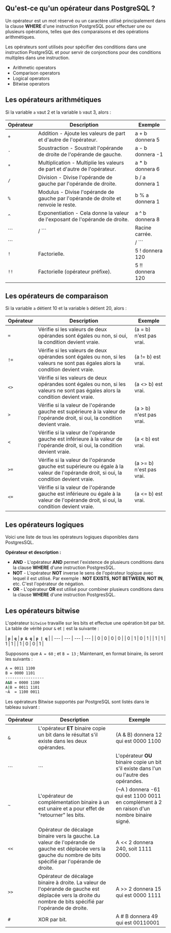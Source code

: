 ## Qu'est-ce qu'un opérateur dans PostgreSQL ?

Un opérateur est un mot réservé ou un caractère utilisé principalement dans la clause **WHERE** d'une instruction PostgreSQL pour effectuer une ou plusieurs opérations, telles que des comparaisons et des opérations arithmétiques.

Les opérateurs sont utilisés pour spécifier des conditions dans une instruction PostgreSQL et pour servir de conjonctions pour des conditions multiples dans une instruction.

- Arithmetic operators
- Comparison operators
- Logical operators
- Bitwise operators

## Les opérateurs arithmétiques

Si la variable ```a``` vaut 2 et la variable ```b``` vaut 3, alors :

| **Opérateur** | **Description** | **Exemple** |
| --- | --- | --- |
| ``` + ``` | Addition - Ajoute les valeurs de part et d'autre de l'opérateur. | a + b  donnera 5 |
| ``` - ``` | Soustraction - Soustrait l'opérande de droite de l'opérande de gauche. | a - b donnera -1 |
| ``` * ``` | Multiplication - Multiplie les valeurs de part et d'autre de l'opérateur. | a * b  donnera 6 |
| ``` / ``` | Division - Divise l'opérande de gauche par l'opérande de droite. | b / a  donnera 1 |
| ``` % ``` | Modulus - Divise l'opérande de gauche par l'opérande de droite et renvoie le reste. | b % a  donnera 1 |
| ``` ^ ``` | Exponentiation - Cela donne la valeur de l'exposant de l'opérande de droite. | a ^ b  donnera 8 |
| ``` |/ ``` | Racine carrée. | |/ 25.0  donnera 5 |
| ``` ||/ ``` | Racine cubique. | ||/ 27.0 donnera 3 |
| ``` ! ``` | Factorielle. | 5 ! donnera 120 |
| ``` !! ``` | Factorielle (opérateur préfixe). | 5 !! donnera 120 |

## Les opérateurs de comparaison

Si la variable ```a``` détient 10 et la variable ```b``` détient 20, alors :

| **Opérateur** | **Description** | **Exemple** |
| --- | --- | --- |
| ``` = ``` | Vérifie si les valeurs de deux opérandes sont égales ou non, si oui, la condition devient vraie. | (a = b) n'est pas vrai. |
| ``` != ``` | Vérifie si les valeurs de deux opérandes sont égales ou non, si les valeurs ne sont pas égales alors la condition devient vraie. | (a != b)  est vrai. |
| ``` <> ``` | Vérifie si les valeurs de deux opérandes sont égales ou non, si les valeurs ne sont pas égales alors la condition devient vraie. | (a <> b)  est vrai. |
| ``` > ``` | Vérifie si la valeur de l'opérande gauche est supérieure à la valeur de l'opérande droit, si oui, la condition devient vraie. | (a > b) n'est pas vrai. |
| ``` < ``` | Vérifie si la valeur de l'opérande gauche est inférieure à la valeur de l'opérande droit, si oui, la condition devient vraie. | (a < b) est vrai. |
| ``` >= ``` | Vérifie si la valeur de l'opérande gauche est supérieure ou égale à la valeur de l'opérande droit, si oui, la condition devient vraie. | (a >= b) n'est pas vrai. |
| ``` <= ``` | Vérifie si la valeur de l'opérande gauche est inférieure ou égale à la valeur de l'opérande droit, si oui, la condition devient vraie. | (a <= b) est vrai. |

## Les opérateurs logiques


Voici une liste de tous les opérateurs logiques disponibles dans PostgresSQL.

**Opérateur et description :**

- **AND** - L'opérateur **AND** permet l'existence de plusieurs conditions dans la clause **WHERE** d'une instruction PostgresSQL.
- **NOT** - L'opérateur **NOT** inverse le sens de l'opérateur logique avec lequel il est utilisé. Par exemple : **NOT EXISTS**, **NOT BETWEEN**, **NOT IN**, etc. C'est l'opérateur de négation.
- **OR** - L'opérateur **OR** est utilisé pour combiner plusieurs conditions dans la clause **WHERE** d'une instruction PostgresSQL.

## Les opérateurs bitwise

L'opérateur ```bitwise``` travaille sur les bits et effectue une opération bit par bit. La table de vérité pour ```&``` et ```|``` est la suivante :

| **```p```** | **```q```** | **```p & q```** | **```p | q```** |
| --- | --- | --- | --- |
| 0 | 0 | 0 | 0 |
| 0 | 1 | 0 | 1 |
| 1 | 1 | 1 | 1 |
| 1 | 0 | 0 | 1 |

Supposons que ```A = 60``` ; et ```B = 13``` ; Maintenant, en format binaire, ils seront les suivants :

```bash
A = 0011 1100
B = 0000 1101
-----------------
A&B = 0000 1100
A|B = 0011 1101
~A  = 1100 0011
```

Les opérateurs Bitwise supportés par PostgreSQL sont listés dans le tableau suivant :

| **Opérateur** | **Description** | **Exemple** |
| --- | --- | --- |
| ``` & ``` | L'opérateur **ET** binaire copie un bit dans le résultat s'il existe dans les deux opérandes. | (A & B) donnera 12 qui est 0000 1100 |
| ``` | ``` | L'opérateur **OU** binaire copie un bit s'il existe dans l'un ou l'autre des opérandes. | (A | B) donnera 61 qui est 0011 1101 |
| ``` ~ ``` | L'opérateur de complémentation binaire à un est unaire et a pour effet de "retourner" les bits. | (~A ) donnera -61 qui est 1100 0011 en complément à 2 en raison d'un nombre binaire signé. |
| ``` << ``` | Opérateur de décalage binaire vers la gauche. La valeur de l'opérande de gauche est déplacée vers la gauche du nombre de bits spécifié par l'opérande de droite. | A << 2 donnera 240, soit 1111 0000. |
| ``` >> ``` | Opérateur de décalage binaire à droite. La valeur de l'opérande de gauche est déplacée vers la droite du nombre de bits spécifié par l'opérande de droite. | A >> 2 donnera 15 qui est 0000 1111 |
| ``` # ``` | XOR par bit. | A # B donnera 49 qui est 00110001 |
